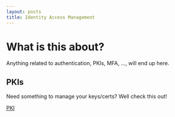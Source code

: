 ```yaml
---
layout: posts
title: Identity Access Management
---
```


# What is this about?
Anything related to authentication, PKIs, MFA, ..., will end up here.

## PKIs

Need something to manage your keys/certs? Well check this out!

[PKI](./PKI)